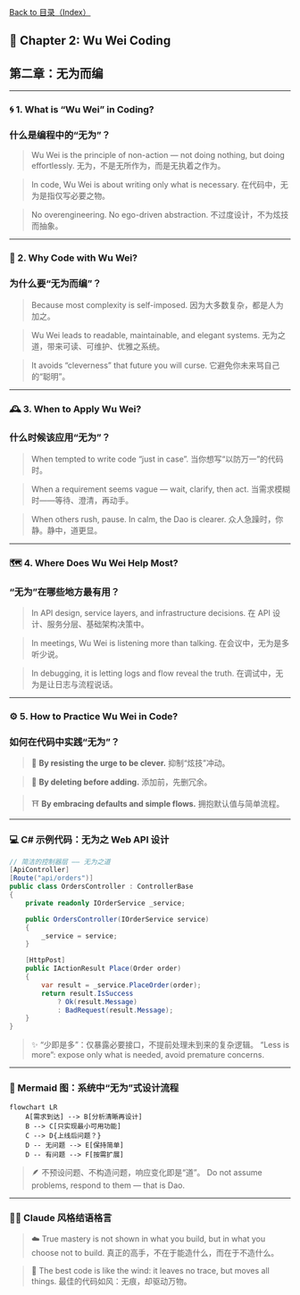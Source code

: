 [Back to 目录（Index）](https://github.com/uwspstar/The-Tao-of-Programming-Nature/blob/main/Index.md)

## 📘 Chapter 2: Wu Wei Coding

## 第二章：无为而编

---

### 🌀 1. What is “Wu Wei” in Coding?

### 什么是编程中的“无为”？

> Wu Wei is the principle of non-action — not doing nothing, but doing effortlessly.
> 无为，不是无所作为，而是无执着之作为。

> In code, Wu Wei is about writing only what is necessary.
> 在代码中，无为是指仅写必要之物。

> No overengineering. No ego-driven abstraction.
> 不过度设计，不为炫技而抽象。

---

### 🧠 2. Why Code with Wu Wei?

### 为什么要“无为而编”？

> Because most complexity is self-imposed.
> 因为大多数复杂，都是人为加之。

> Wu Wei leads to readable, maintainable, and elegant systems.
> 无为之道，带来可读、可维护、优雅之系统。

> It avoids “cleverness” that future you will curse.
> 它避免你未来骂自己的“聪明”。

---

### 🕰️ 3. When to Apply Wu Wei?

### 什么时候该应用“无为”？

> When tempted to write code “just in case”.
> 当你想写“以防万一”的代码时。

> When a requirement seems vague — wait, clarify, then act.
> 当需求模糊时——等待、澄清，再动手。

> When others rush, pause. In calm, the Dao is clearer.
> 众人急躁时，你静。静中，道更显。

---

### 🗺️ 4. Where Does Wu Wei Help Most?

### “无为”在哪些地方最有用？

> In API design, service layers, and infrastructure decisions.
> 在 API 设计、服务分层、基础架构决策中。

> In meetings, Wu Wei is listening more than talking.
> 在会议中，无为是多听少说。

> In debugging, it is letting logs and flow reveal the truth.
> 在调试中，无为是让日志与流程说话。

---

### ⚙️ 5. How to Practice Wu Wei in Code?

### 如何在代码中实践“无为”？

> 🧘 **By resisting the urge to be clever.**
> 抑制“炫技”冲动。

> 🧹 **By deleting before adding.**
> 添加前，先删冗余。

> ⛩️ **By embracing defaults and simple flows.**
> 拥抱默认值与简单流程。

---

### 💻 C# 示例代码：无为之 Web API 设计

```csharp
// 简洁的控制器层 —— 无为之道
[ApiController]
[Route("api/orders")]
public class OrdersController : ControllerBase
{
    private readonly IOrderService _service;

    public OrdersController(IOrderService service)
    {
        _service = service;
    }

    [HttpPost]
    public IActionResult Place(Order order)
    {
        var result = _service.PlaceOrder(order);
        return result.IsSuccess
            ? Ok(result.Message)
            : BadRequest(result.Message);
    }
}
```

> ✨ “少即是多”：仅暴露必要接口，不提前处理未到来的复杂逻辑。
> “Less is more”: expose only what is needed, avoid premature concerns.

---

### 🧩 Mermaid 图：系统中“无为”式设计流程

```mermaid
flowchart LR
    A[需求到达] --> B[分析清晰再设计]
    B --> C[只实现最小可用功能]
    C --> D{上线后问题？}
    D -- 无问题 --> E[保持简单]
    D -- 有问题 --> F[按需扩展]
```

> 🪶 不预设问题、不构造问题，响应变化即是“道”。
> Do not assume problems, respond to them — that is Dao.

---

### 🧙‍♂️ Claude 风格结语格言

> ☁️ True mastery is not shown in what you build,
> but in what you choose not to build.
> 真正的高手，不在于能造什么，而在于不造什么。

> 🍃 The best code is like the wind: it leaves no trace, but moves all things.
> 最佳的代码如风：无痕，却驱动万物。
